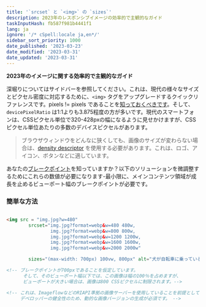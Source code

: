 ```yaml
---
title: '`srcset` と `<img>` の `sizes`'
description: 2023年のレスポンシブイメージの効率的で主観的なガイド
taskInputHash: fb587f981b4441f1
lang: ja
ignore: '/* cSpell:locale ja,en*/'
sidebar_sort_priority: 1000
date_published: '2023-03-23'
date_modified: '2023-03-31'
date_updated: '2023-03-31'
---
```

**2023年のイメージに関する効率的で主観的なガイド**

深堀りについてはサイドバーを参照してください。これは、現代の様々なサイズとピクセル密度に対応するために、`<img>` タグをアップグレードするクイックリファレンスです。pixels != pixels であることを[知っておくべきです](/ja/pixels-not-pixels)。そして、`devicePixelRatio` は1:1よりも3.875程度の方が多いです。現代のスマートフォンは、CSSピクセル単位で320-428pxの幅になるように見せかけますが、CSSピクセル単位あたりの多数のデバイスピクセルがあります。

> ブラウザウィンドウをどんなに狭くしても、画像のサイズが変わらない場合は、[density descriptor](/ja/density-descriptors) を使用する必要があります。これは、ロゴ、アイコン、ボタンなどに適しています。

あなたの[ブレークポイント](/ja/breakpoints)を知っていますか？以下のソリューションを微調整するためにこれらの数値が必要になります-最小限に、メインコンテンツ領域が成長を止めるビューポート幅のブレークポイントが必要です。

### 簡単な方法

```html

<img src = "img.jpg?w=480" 
        srcset="img.jpg?format=webp&w=480 480w, 
                img.jpg?format=webp&w=800 800w, 
                img.jpg?format=webp&w=1200 1200w, 
                img.jpg?format=webp&w=1600 1600w, 
                img.jpg?format=webp&w=2000 2000w"

        sizes="(max-width: 700px) 100vw, 800px" alt="犬が自転車に乗っている画像" />

<!-- ブレークポイントが700pxであることを仮定しています。 
      そして、そのビューポート幅以下では、この画像は幅の100％を占めますが、
      ビューポートが大きい場合は、画像は800 CSSピクセルに制限されます。-->

<!-- これは、ImageflowなどのRIAPI準拠の画像サーバーを使用していることを前提としています。
     デベロッパーの健全性のため、動的な画像バージョンの生成が必須です。 -->
```
